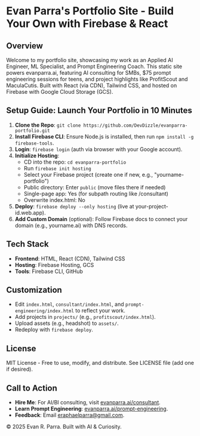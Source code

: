 # Evan Parra's Portfolio Site - Build Your Own with Firebase & React

## Overview
Welcome to my portfolio site, showcasing my work as an Applied AI Engineer, ML Specialist, and Prompt Engineering Coach. This static site powers evanparra.ai, featuring AI consulting for SMBs, $75 prompt engineering sessions for teens, and project highlights like ProfitScout and MaculaCutis. Built with React (via CDN), Tailwind CSS, and hosted on Firebase with Google Cloud Storage (GCS).

## Setup Guide: Launch Your Portfolio in 10 Minutes
1. **Clone the Repo**: `git clone https://github.com/DevDizzle/evanparra-portfolio.git`
2. **Install Firebase CLI**: Ensure Node.js is installed, then run `npm install -g firebase-tools`.
3. **Login**: `firebase login` (auth via browser with your Google account).
4. **Initialize Hosting**: 
   - CD into the repo: `cd evanparra-portfolio`
   - Run `firebase init hosting`
   - Select your Firebase project (create one if new, e.g., "yourname-portfolio")
   - Public directory: Enter `public` (move files there if needed)
   - Single-page app: Yes (for subpath routing like /consultant)
   - Overwrite index.html: No
5. **Deploy**: `firebase deploy --only hosting` (live at your-project-id.web.app).
6. **Add Custom Domain** (optional): Follow Firebase docs to connect your domain (e.g., yourname.ai) with DNS records.

## Tech Stack
- **Frontend**: HTML, React (CDN), Tailwind CSS
- **Hosting**: Firebase Hosting, GCS
- **Tools**: Firebase CLI, GitHub

## Customization
- Edit `index.html`, `consultant/index.html`, and `prompt-engineering/index.html` to reflect your work.
- Add projects in `projects/` (e.g., `profitscout/index.html`).
- Upload assets (e.g., headshot) to `assets/`.
- Redeploy with `firebase deploy`.

## License
MIT License - Free to use, modify, and distribute. See LICENSE file (add one if desired).

## Call to Action
- **Hire Me**: For AI/BI consulting, visit [evanparra.ai/consultant](https://evanparra.ai/consultant).
- **Learn Prompt Engineering**: [evanparra.ai/prompt-engineering](https://evanparra.ai/prompt-engineering).
- **Feedback**: Email [eraphaelparra@gmail.com](mailto:eraphaelparra@gmail.com).

© 2025 Evan R. Parra. Built with AI & Curiosity.
